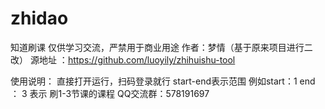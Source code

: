 # zhidao
知道刷课
仅供学习交流，严禁用于商业用途
作者：梦情（基于原来项目进行二改）
源地址 ：https://github.com/luoyily/zhihuishu-tool


使用说明：
   直接打开运行，扫码登录就行
   start-end表示范围
   例如start：1  end ： 3
   表示 刷1-3节课的课程
QQ交流群：578191697 
   
